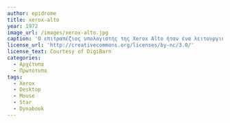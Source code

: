 ```yaml
---
author: epidrome
title: xerox-alto
year: 1972
image_url: /images/xerox-alto.jpg
caption: 'Ο επιτραπέζιος υπολογιστής της Xerox Alto ήταν ένα λειτουργικό πρωτότυπο πάνω στην ιδέα του Dynabook που βελτιωνόταν συνεχώς από τους ερευνητές του PARC και οδήγησε τελικά την κατασκευή του πρώτου σύγχρονου υπολογιστή με γραφική επιφάνεια εργασίας, του Xerox Star'
license_url: 'http://creativecommons.org/licenses/by-nc/3.0/'
license_text: Courtesy of DigiBarn
categories:
  - Αρχέτυπα 
  - Πρωτότυπο
tags:
  - Xerox
  - Desktop
  - Mouse
  - Star
  - Dynabook
---
```

